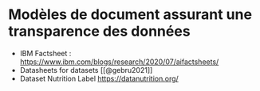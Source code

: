 # Modèles de document assurant une transparence des données

- IBM Factsheet : https://www.ibm.com/blogs/research/2020/07/aifactsheets/ 
- Datasheets for datasets [[@gebru2021]]
- Dataset Nutrition Label https://datanutrition.org/